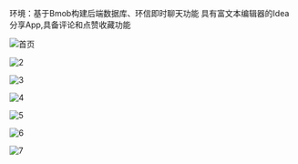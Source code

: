 环境：基于Bmob构建后端数据库、环信即时聊天功能
具有富文本编辑器的Idea分享App,具备评论和点赞收藏功能


![首页](https://github.com/Hzy-Joel/Idea/blob/master/githubpic/1.jpg)

![2](https://github.com/Hzy-Joel/Idea/blob/master/githubpic/2.jpg)


![3](https://github.com/Hzy-Joel/Idea/blob/master/githubpic/3.jpg)


![4](https://github.com/Hzy-Joel/Idea/blob/master/githubpic/4.jpg)


![5](https://github.com/Hzy-Joel/Idea/blob/master/githubpic/5.jpg)


![6](https://github.com/Hzy-Joel/Idea/blob/master/githubpic/6.jpg)

![7](https://github.com/Hzy-Joel/Idea/blob/master/githubpic/richeidtview.jpg)


